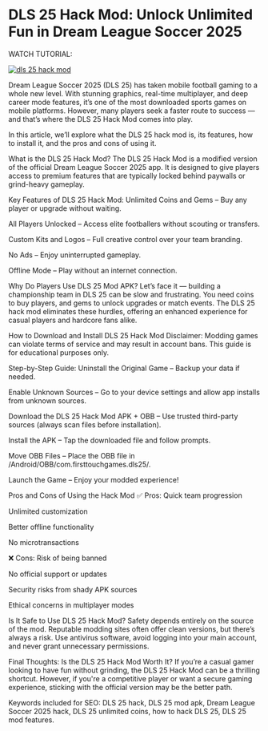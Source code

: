 # DLS 25 Hack Mod: Unlock Unlimited Fun in Dream League Soccer 2025
WATCH TUTORIAL:


[![dls 25 hack mod](https://i.imgur.com/RNrzKE7.png)](https://youtu.be/jbKexiDvJQA)

Dream League Soccer 2025 (DLS 25) has taken mobile football gaming to a whole new level. With stunning graphics, real-time multiplayer, and deep career mode features, it’s one of the most downloaded sports games on mobile platforms. However, many players seek a faster route to success — and that’s where the DLS 25 Hack Mod comes into play.

In this article, we’ll explore what the DLS 25 hack mod is, its features, how to install it, and the pros and cons of using it.

What is the DLS 25 Hack Mod?
The DLS 25 Hack Mod is a modified version of the official Dream League Soccer 2025 app. It is designed to give players access to premium features that are typically locked behind paywalls or grind-heavy gameplay.

Key Features of DLS 25 Hack Mod:
Unlimited Coins and Gems – Buy any player or upgrade without waiting.

All Players Unlocked – Access elite footballers without scouting or transfers.

Custom Kits and Logos – Full creative control over your team branding.

No Ads – Enjoy uninterrupted gameplay.

Offline Mode – Play without an internet connection.

Why Do Players Use DLS 25 Mod APK?
Let’s face it — building a championship team in DLS 25 can be slow and frustrating. You need coins to buy players, and gems to unlock upgrades or match events. The DLS 25 hack mod eliminates these hurdles, offering an enhanced experience for casual players and hardcore fans alike.

How to Download and Install DLS 25 Hack Mod
Disclaimer: Modding games can violate terms of service and may result in account bans. This guide is for educational purposes only.

Step-by-Step Guide:
Uninstall the Original Game – Backup your data if needed.

Enable Unknown Sources – Go to your device settings and allow app installs from unknown sources.

Download the DLS 25 Hack Mod APK + OBB – Use trusted third-party sources (always scan files before installation).

Install the APK – Tap the downloaded file and follow prompts.

Move OBB Files – Place the OBB file in /Android/OBB/com.firsttouchgames.dls25/.

Launch the Game – Enjoy your modded experience!

Pros and Cons of Using the Hack Mod
✅ Pros:
Quick team progression

Unlimited customization

Better offline functionality

No microtransactions

❌ Cons:
Risk of being banned

No official support or updates

Security risks from shady APK sources

Ethical concerns in multiplayer modes

Is It Safe to Use DLS 25 Hack Mod?
Safety depends entirely on the source of the mod. Reputable modding sites often offer clean versions, but there’s always a risk. Use antivirus software, avoid logging into your main account, and never grant unnecessary permissions.

Final Thoughts: Is the DLS 25 Hack Mod Worth It?
If you’re a casual gamer looking to have fun without grinding, the DLS 25 Hack Mod can be a thrilling shortcut. However, if you're a competitive player or want a secure gaming experience, sticking with the official version may be the better path.

Keywords included for SEO: DLS 25 hack, DLS 25 mod apk, Dream League Soccer 2025 hack, DLS 25 unlimited coins, how to hack DLS 25, DLS 25 mod features.
